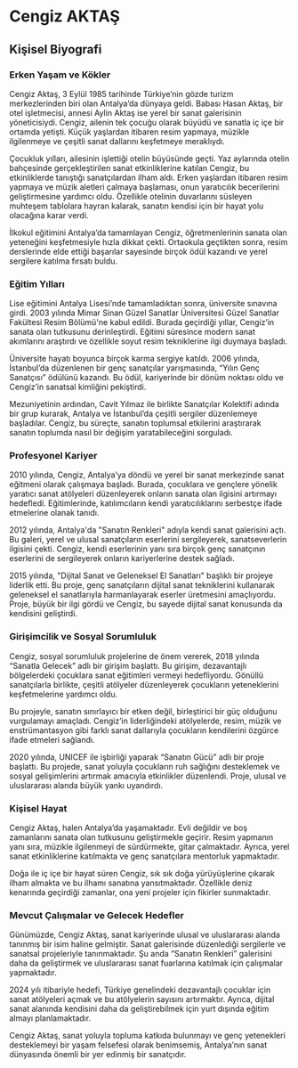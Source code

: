 # Cengiz AKTAŞ

## Kişisel Biyografi

### Erken Yaşam ve Kökler

Cengiz Aktaş, 3 Eylül 1985 tarihinde Türkiye’nin gözde turizm merkezlerinden biri olan Antalya’da dünyaya geldi. Babası Hasan Aktaş, bir otel işletmecisi, annesi Aylin Aktaş ise yerel bir sanat galerisinin yöneticisiydi. Cengiz, ailenin tek çocuğu olarak büyüdü ve sanatla iç içe bir ortamda yetişti. Küçük yaşlardan itibaren resim yapmaya, müzikle ilgilenmeye ve çeşitli sanat dallarını keşfetmeye meraklıydı.

Çocukluk yılları, ailesinin işlettiği otelin büyüsünde geçti. Yaz aylarında otelin bahçesinde gerçekleştirilen sanat etkinliklerine katılan Cengiz, bu etkinliklerde tanıştığı sanatçılardan ilham aldı. Erken yaşlardan itibaren resim yapmaya ve müzik aletleri çalmaya başlaması, onun yaratıcılık becerilerini geliştirmesine yardımcı oldu. Özellikle otelinin duvarlarını süsleyen muhteşem tablolara hayran kalarak, sanatın kendisi için bir hayat yolu olacağına karar verdi.

İlkokul eğitimini Antalya’da tamamlayan Cengiz, öğretmenlerinin sanata olan yeteneğini keşfetmesiyle hızla dikkat çekti. Ortaokula geçtikten sonra, resim derslerinde elde ettiği başarılar sayesinde birçok ödül kazandı ve yerel sergilere katılma fırsatı buldu.

### Eğitim Yılları

Lise eğitimini Antalya Lisesi’nde tamamladıktan sonra, üniversite sınavına girdi. 2003 yılında Mimar Sinan Güzel Sanatlar Üniversitesi Güzel Sanatlar Fakültesi Resim Bölümü'ne kabul edildi. Burada geçirdiği yıllar, Cengiz’in sanata olan tutkusunu derinleştirdi. Eğitimi süresince modern sanat akımlarını araştırdı ve özellikle soyut resim tekniklerine ilgi duymaya başladı.

Üniversite hayatı boyunca birçok karma sergiye katıldı. 2006 yılında, İstanbul’da düzenlenen bir genç sanatçılar yarışmasında, “Yılın Genç Sanatçısı” ödülünü kazandı. Bu ödül, kariyerinde bir dönüm noktası oldu ve Cengiz’in sanatsal kimliğini pekiştirdi.

Mezuniyetinin ardından, Cavit Yılmaz ile birlikte Sanatçılar Kolektifi adında bir grup kurarak, Antalya ve İstanbul’da çeşitli sergiler düzenlemeye başladılar. Cengiz, bu süreçte, sanatın toplumsal etkilerini araştırarak sanatın toplumda nasıl bir değişim yaratabileceğini sorguladı.

### Profesyonel Kariyer

2010 yılında, Cengiz, Antalya’ya döndü ve yerel bir sanat merkezinde sanat eğitmeni olarak çalışmaya başladı. Burada, çocuklara ve gençlere yönelik yaratıcı sanat atölyeleri düzenleyerek onların sanata olan ilgisini artırmayı hedefledi. Eğitimlerinde, katılımcıların kendi yaratıcılıklarını serbestçe ifade etmelerine olanak tanıdı.

2012 yılında, Antalya'da "Sanatın Renkleri" adıyla kendi sanat galerisini açtı. Bu galeri, yerel ve ulusal sanatçıların eserlerini sergileyerek, sanatseverlerin ilgisini çekti. Cengiz, kendi eserlerinin yanı sıra birçok genç sanatçının eserlerini de sergileyerek onların kariyerlerine destek sağladı.

2015 yılında, "Dijital Sanat ve Geleneksel El Sanatları" başlıklı bir projeye liderlik etti. Bu proje, genç sanatçıların dijital sanat tekniklerini kullanarak geleneksel el sanatlarıyla harmanlayarak eserler üretmesini amaçlıyordu. Proje, büyük bir ilgi gördü ve Cengiz, bu sayede dijital sanat konusunda da kendisini geliştirdi.

### Girişimcilik ve Sosyal Sorumluluk

Cengiz, sosyal sorumluluk projelerine de önem vererek, 2018 yılında “Sanatla Gelecek” adlı bir girişim başlattı. Bu girişim, dezavantajlı bölgelerdeki çocuklara sanat eğitimleri vermeyi hedefliyordu. Gönüllü sanatçılarla birlikte, çeşitli atölyeler düzenleyerek çocukların yeteneklerini keşfetmelerine yardımcı oldu.

Bu projeyle, sanatın sınırlayıcı bir etken değil, birleştirici bir güç olduğunu vurgulamayı amaçladı. Cengiz’in liderliğindeki atölyelerde, resim, müzik ve enstrümantasyon gibi farklı sanat dallarıyla çocukların kendilerini özgürce ifade etmeleri sağlandı.

2020 yılında, UNICEF ile işbirliği yaparak “Sanatın Gücü” adlı bir proje başlattı. Bu projede, sanat yoluyla çocukların ruh sağlığını desteklemek ve sosyal gelişimlerini artırmak amacıyla etkinlikler düzenlendi. Proje, ulusal ve uluslararası alanda büyük yankı uyandırdı.

### Kişisel Hayat

Cengiz Aktaş, halen Antalya’da yaşamaktadır. Evli değildir ve boş zamanlarını sanata olan tutkusunu geliştirmekle geçirir. Resim yapmanın yanı sıra, müzikle ilgilenmeyi de sürdürmekte, gitar çalmaktadır. Ayrıca, yerel sanat etkinliklerine katılmakta ve genç sanatçılara mentorluk yapmaktadır.

Doğa ile iç içe bir hayat süren Cengiz, sık sık doğa yürüyüşlerine çıkarak ilham almakta ve bu ilhamı sanatına yansıtmaktadır. Özellikle deniz kenarında geçirdiği zamanlar, ona yeni projeler için fikirler sunmaktadır.

### Mevcut Çalışmalar ve Gelecek Hedefler

Günümüzde, Cengiz Aktaş, sanat kariyerinde ulusal ve uluslararası alanda tanınmış bir isim haline gelmiştir. Sanat galerisinde düzenlediği sergilerle ve sanatsal projeleriyle tanınmaktadır. Şu anda “Sanatın Renkleri” galerisini daha da geliştirmek ve uluslararası sanat fuarlarına katılmak için çalışmalar yapmaktadır.

2024 yılı itibariyle hedefi, Türkiye genelindeki dezavantajlı çocuklar için sanat atölyeleri açmak ve bu atölyelerin sayısını artırmaktır. Ayrıca, dijital sanat alanında kendisini daha da geliştirebilmek için yurt dışında eğitim almayı planlamaktadır.

Cengiz Aktaş, sanat yoluyla topluma katkıda bulunmayı ve genç yetenekleri desteklemeyi bir yaşam felsefesi olarak benimsemiş, Antalya’nın sanat dünyasında önemli bir yer edinmiş bir sanatçıdır.